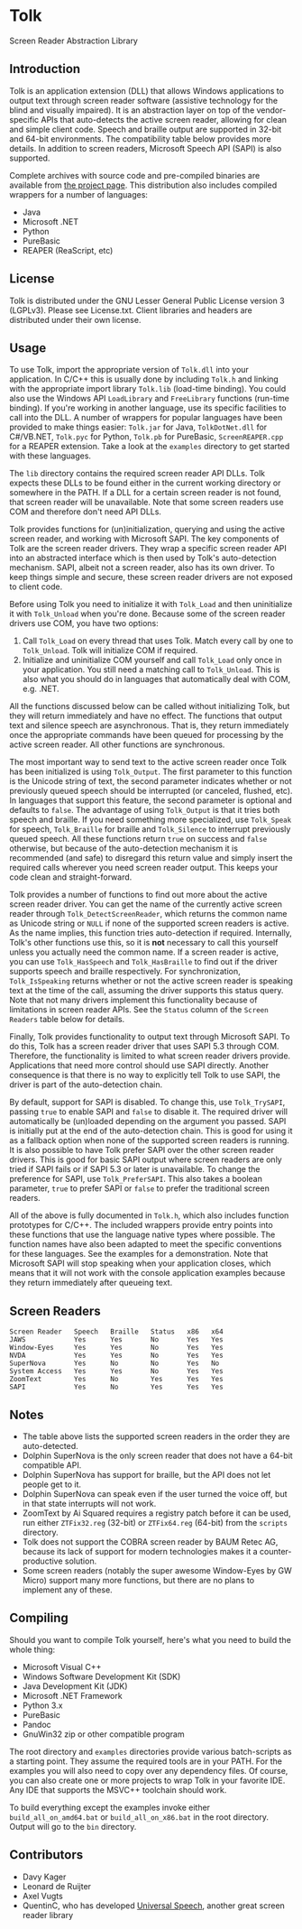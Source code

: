 Tolk
====

Screen Reader Abstraction Library


Introduction
------------

Tolk is an application extension (DLL) that allows Windows applications to output text through screen reader software (assistive technology for the blind and visually impaired).  It is an abstraction layer on top of the vendor-specific APIs that auto-detects the active screen reader, allowing for clean and simple client code.  Speech and braille output are supported in 32-bit and 64-bit environments.  The compatibility table below provides more details.  In addition to screen readers, Microsoft Speech API (SAPI) is also supported.

Complete archives with source code and pre-compiled binaries are available from [the project page](http://davykager.com/projects/tolk/).  This distribution also includes compiled wrappers for a number of languages:

*   Java
*   Microsoft .NET
*   Python
*   PureBasic
*   REAPER (ReaScript, etc)


License
-------

Tolk is distributed under the GNU Lesser General Public License version 3 (LGPLv3).  Please see License.txt.
Client libraries and headers are distributed under their own license.


Usage
-----

To use Tolk, import the appropriate version of `Tolk.dll` into your application.  In C/C++ this is usually done by including `Tolk.h` and linking with the appropriate import library `Tolk.lib` (load-time binding).  You could also use the Windows API `LoadLibrary` and `FreeLibrary` functions (run-time binding).  If you're working in another language, use its specific facilities to call into the DLL.  A number of wrappers for popular languages have been provided to make things easier: `Tolk.jar` for Java, `TolkDotNet.dll` for C#/VB.NET, `Tolk.pyc` for Python, `Tolk.pb` for PureBasic, `ScreenREAPER.cpp` for a REAPER extension.  Take a look at the `examples` directory to get started with these languages.

The `lib` directory contains the required screen reader API DLLs.  Tolk expects these DLLs to be found either in the current working directory or somewhere in the PATH.  If a DLL for a certain screen reader is not found, that screen reader will be unavailable.  Note that some screen readers use COM and therefore don't need API DLLs.

Tolk provides functions for (un)initialization, querying and using the active screen reader, and working with Microsoft SAPI.  The key components of Tolk are the screen reader drivers.  They wrap a specific screen reader API into an abstracted interface which is then used by Tolk's auto-detection mechanism.  SAPI, albeit not a screen reader, also has its own driver.  To keep things simple and secure, these screen reader drivers are not exposed to client code.

Before using Tolk you need to initialize it with `Tolk_Load` and then uninitialize it with `Tolk_Unload` when you're done.  Because some of the screen reader drivers use COM, you have two options:

1.  Call `Tolk_Load` on every thread that uses Tolk.  Match every call by one to `Tolk_Unload`.  Tolk will initialize COM if required.
2.  Initialize and uninitialize COM yourself and call `Tolk_Load` only once in your application.  You still need a matching call to `Tolk_Unload`.  This is also what you should do in languages that automatically deal with COM, e.g. .NET.

All the functions discussed below can be called without initializing Tolk, but they will return immediately and have no effect.  The functions that output text and silence speech are asynchronous.  That is, they return immediately once the appropriate commands have been queued for processing by the active screen reader.  All other functions are synchronous.

The most important way to send text to the active screen reader once Tolk has been initialized is using `Tolk_Output`.  The first parameter to this function is the Unicode string of text, the second parameter indicates whether or not previously queued speech should be interrupted (or canceled, flushed, etc).  In languages that support this feature, the second parameter is optional and defaults to `false`.  The advantage of using `Tolk_Output` is that it tries both speech and braille.  If you need something more specialized, use `Tolk_Speak` for speech, `Tolk_Braille` for braille and `Tolk_Silence` to interrupt previously queued speech.  All these functions return `true` on success and `false` otherwise, but because of the auto-detection mechanism it is recommended (and safe) to disregard this return value and simply insert the required calls wherever you need screen reader output.  This keeps your code clean and straight-forward.

Tolk provides a number of functions to find out more about the active screen reader driver.  You can get the name of the currently active screen reader through `Tolk_DetectScreenReader`, which returns the common name as Unicode string or `NULL` if none of the supported screen readers is active.  As the name implies, this function tries auto-detection if required.  Internally, Tolk's other functions use this, so it is **not** necessary to call this yourself unless you actually need the common name.  If a screen reader is active, you can use `Tolk_HasSpeech` and `Tolk_HasBraille` to find out if the driver supports speech and braille respectively.  For synchronization, `Tolk_IsSpeaking` returns whether or not the active screen reader is speaking text at the time of the call, assuming the driver supports this status query.  Note that not many drivers implement this functionality because of limitations in screen reader APIs.  See the `Status` column of the `Screen Readers` table below for details.

Finally, Tolk provides functionality to output text through Microsoft SAPI.  To do this, Tolk has a screen reader driver that uses SAPI 5.3 through COM.  Therefore, the functionality is limited to what screen reader drivers provide.  Applications that need more control should use SAPI directly.  Another consequence is that there is no way to explicitly tell Tolk to use SAPI, the driver is part of the auto-detection chain.

By default, support for SAPI is disabled.  To change this, use `Tolk_TrySAPI`, passing `true` to enable SAPI and `false` to disable it.  The required driver will automatically be (un)loaded depending on the argument you passed.  SAPI is initially put at the end of the auto-detection chain.  This is good for using it as a fallback option when none of the supported screen readers is running.  It is also possible to have Tolk prefer SAPI over the other screen reader drivers.  This is good for basic SAPI output where screen readers are only tried if SAPI fails or if SAPI 5.3 or later is unavailable.  To change the preference for SAPI, use `Tolk_PreferSAPI`.  This also takes a boolean parameter, `true` to prefer SAPI or `false` to prefer the traditional screen readers.

All of the above is fully documented in `Tolk.h`, which also includes function prototypes for C/C++.  The included wrappers provide entry points into these functions that use the language native types where possible.  The function names have also been adapted to meet the specific conventions for these languages.  See the examples for a demonstration.  Note that Microsoft SAPI will stop speaking when your application closes, which means that it will not work with the console application examples because they return immediately after queueing text.


Screen Readers
--------------

    Screen Reader   Speech   Braille   Status   x86   x64
    JAWS            Yes      Yes       No       Yes   Yes
    Window-Eyes     Yes      Yes       No       Yes   Yes
    NVDA            Yes      Yes       No       Yes   Yes
    SuperNova       Yes      No        No       Yes   No
    System Access   Yes      Yes       No       Yes   Yes
    ZoomText        Yes      No        Yes      Yes   Yes
    SAPI            Yes      No        Yes      Yes   Yes


Notes
-----

*   The table above lists the supported screen readers in the order they are auto-detected.
*   Dolphin SuperNova is the only screen reader that does not have a 64-bit compatible API.
*   Dolphin SuperNova has support for braille, but the API does not let people get to it.
*   Dolphin SuperNova can speak even if the user turned the voice off, but in that state interrupts will not work.
*   ZoomText by Ai Squared requires a registry patch before it can be used, run either `ZTFix32.reg` (32-bit) or `ZTFix64.reg` (64-bit) from the `scripts` directory.
*   Tolk does not support the COBRA screen reader by BAUM Retec AG, because its lack of support for modern technologies makes it a counter-productive solution.
*   Some screen readers (notably the super awesome Window-Eyes by GW Micro) support many more functions, but there are no plans to implement any of these.


Compiling
---------

Should you want to compile Tolk yourself, here's what you need to build the whole thing:

*   Microsoft Visual C++
*   Windows Software Development Kit (SDK)
*   Java Development Kit (JDK)
*   Microsoft .NET Framework
*   Python 3.x
*   PureBasic
*   Pandoc
*   GnuWin32 zip or other compatible program

The root directory and `examples` directories provide various batch-scripts as a starting point.  They assume the required tools are in your PATH.  For the examples you will also need to copy over any dependency files.  Of course, you can also create one or more projects to wrap Tolk in your favorite IDE.  Any IDE that supports the MSVC++ toolchain should work.

To build everything except the examples invoke either `build_all_on_amd64.bat` or `build_all_on_x86.bat` in the root directory.  Output will go to the `bin` directory.


Contributors
------------

*   Davy Kager
*   Leonard de Ruijter
*   Axel Vugts
*   QuentinC, who has developed [Universal Speech](https://github.com/QuentinC-Github/UniversalSpeech), another great screen reader library
